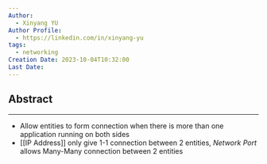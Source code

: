 ```yaml
---
Author:
  - Xinyang YU
Author Profile:
  - https://linkedin.com/in/xinyang-yu
tags:
  - networking
Creation Date: 2023-10-04T10:32:00
Last Date:
---
```

## Abstract
---
- Allow entities to form connection when there is more than one application running on both sides
- [[IP Address]] only give 1-1 connection between 2 entities, *Network Port* allows Many-Many connection between 2 entities 